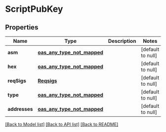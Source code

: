 # ScriptPubKey
## Properties

| Name | Type | Description | Notes |
|------------ | ------------- | ------------- | -------------|
| **asm** | [**oas_any_type_not_mapped**](.md) |  | [default to null] |
| **hex** | [**oas_any_type_not_mapped**](.md) |  | [default to null] |
| **reqSigs** | [**Reqsigs**](Reqsigs.md) |  | [default to null] |
| **type** | [**oas_any_type_not_mapped**](.md) |  | [default to null] |
| **addresses** | [**oas_any_type_not_mapped**](.md) |  | [default to null] |

[[Back to Model list]](../README.md#documentation-for-models) [[Back to API list]](../README.md#documentation-for-api-endpoints) [[Back to README]](../README.md)

